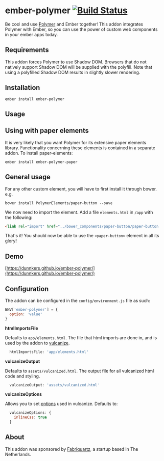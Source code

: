 # ember-polymer [![Build Status](https://travis-ci.org/dunnkers/ember-polymer.svg?branch=master)](https://travis-ci.org/dunnkers/ember-polymer)

Be cool and use [Polymer](https://www.polymer-project.org/1.0/) and Ember together!
This addon integrates Polymer with Ember, so you can use the power of custom web
components in your ember apps today.

## Requirements

This addon forces Polymer to use Shadow DOM. Browsers that do not natively support Shadow DOM will be supplied with the polyfill. Note that using a polyfilled Shadow DOM
results in slightly slower rendering.

## Installation

`ember install ember-polymer`

## Usage
## Using with paper elements

It is very likely that you want Polymer for its extensive paper elements library.
Functionality concerning these elements is contained in a separate addon.
To install paper-elements:

`ember install ember-polymer-paper`

## General usage

For any other custom element, you will have to first install it through bower. e.g.

`bower install PolymerElements/paper-button --save`

We now need to import the element. Add a file `elements.html` in `/app` with the following:

```html
<link rel="import" href="../bower_components/paper-button/paper-button.html">
```

That's it! You should now be able to use the `<paper-button>` element in all its glory!

## Demo

[https://dunnkers.github.io/ember-polymer/](https://dunnkers.github.io/ember-polymer/)

## Configuration

The addon can be configured in the `config/environment.js` file as such:

```js
ENV['ember-polymer'] = {
  option: 'value'
}
```

**htmlImportsFile**

Defaults to `app/elements.html`. The file that html imports are done in, and is
used by the addon to [vulcanize](https://github.com/Polymer/vulcanize).

```js
  htmlImportsFile: 'app/elements.html'
```

**vulcanizeOutput**

Defaults to `assets/vulcanized.html`. The output file for all vulcanized
html code and styling.

```js
  vulcanizeOutput: 'assets/vulcanized.html'
```

**vulcanizeOptions**

Allows you to set
[options](https://github.com/Polymer/vulcanize#using-vulcanize-programmatically)
used in vulcanize. Defaults to:

```js
  vulcanizeOptions: {
    inlineCss: true
  }
```

## About

This addon was sponsored by [Fabriquartz](http://www.fabriquartz.com/), a startup
based in The Netherlands.
